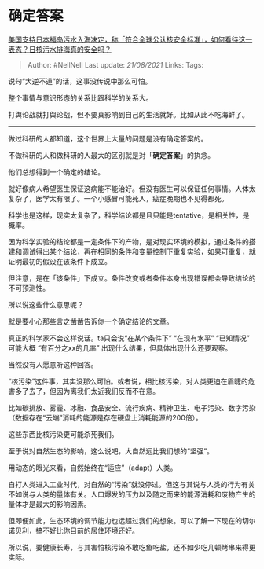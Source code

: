 # 确定答案
[美国支持日本福岛污水入海决定，称「符合全球公认核安全标准」，如何看待这一表态？日核污水排海真的安全吗？](https://www.zhihu.com/question/454363386/answer/1833943262)

> Author: #NellNell 
> Last update: *21/08/2021* 
> Links:
> Tags: 

说句“大逆不道”的话，这事没传说中那么可怕。

整个事情与意识形态的关系比跟科学的关系大。

打舆论战就打舆论战，但不要真影响到自己的生活就好。比如从此不吃海鲜了。

---

做过科研的人都知道，这个世界上大量的问题是没有确定答案的。

不做科研的人和做科研的人最大的区别就是对「**确定答案**」的执念。

他们总想得到一个确定的结论。

就好像病人希望医生保证这病能不能治好。但没有医生可以保证任何事情。人体太复杂了，医学太有限了。一个小感冒可能死人，癌症晚期也不见得都死。

科学也是这样，现实太复杂了，科学结论都是且只能是tentative，是相关性，是概率。

因为科学实验的结论都是一定条件下的产物，是对现实环境的模拟，通过条件的搭建和调试得出某个结论，再在相同的条件和变量控制下重复实验，如果可重复，就证明最初的假设在该条件下成立。

但注意，是在「该条件」下成立。条件改变或者条件本身出现错误都会导致结论的不可预测性。

所以说这些什么意思呢？

就是要小心那些言之凿凿告诉你一个确定结论的文章。

真正的科学家不会这样说话。ta只会说“在某个条件下” “在现有水平” “已知情况” 可能大概 “有百分之xx的几率” 出现什么结果，但具体出现什么还要观察。

当然没有人愿意听这种回答。

“核污染”这件事，其实没那么可怕。或者说，相比核污染，对人类更迫在眉睫的危害多了去了，但因为离我们太近我们反而不在意。

比如碳排放、雾霾、冰融、食品安全、流行疾病、精神卫生、电子污染、数字污染（数据存在“云端”消耗的能源是存在硬盘上消耗能源的200倍）。

这些东西比核污染更可能杀死我们。

至于说对自然生态的影响，这么说吧，大自然远比我们想的“坚强”。

用动态的眼光来看，自然始终在“适应”（adapt）人类。

自打人类进入工业时代，对自然的“污染”就没停过。但这与其说与人类的行为有关不如说与人类的量体有关。人口爆发的压力以及随之而来的能源消耗和废物产生的量体才是最大的影响因素。

但即便如此，生态环境的调节能力也远超过我们的想象。可以了解一下现在的切尔诺贝利，搞不好比你目前的居住环境还好。

所以说，要健康长寿，与其害怕核污染不敢吃鱼吃盐，还不如少吃几顿烤串来得更实际。